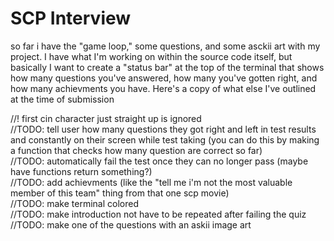# SCP Interview
so far i have the "game loop," some questions, and some asckii art with my project. I have what I'm working on within the source code itself, but basically I want to create a "status bar" at the top of the terminal that shows how many questions you've answered, how many you've gotten right, and how many achievments you have. Here's a copy of what else I've outlined at the time of submission

//! first cin character just straight up is ignored  
//TODO: tell user how many questions they got right and left in test results and constantly on their screen while test taking (you can do this by making a function that checks how many question are correct so far)  
//TODO: automatically fail the test once they can no longer pass (maybe have functions return something?)  
//TODO: add achievments (like the "tell me i'm not the most valuable member of this team" thing from that one scp movie)  
//TODO: make terminal colored  
//TODO: make introduction not have to be repeated after failing the quiz  
//TODO: make one of the questions with an askii image art

